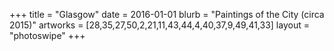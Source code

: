 +++
title = "Glasgow"
date = 2016-01-01
blurb = "Paintings of the City (circa 2015)"
artworks = [28,35,27,50,2,21,11,43,44,4,40,37,9,49,41,33]
layout = "photoswipe"
+++
